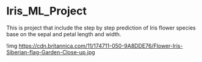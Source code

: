# Iris_ML_Project
This is project that include the step by step prediction of Iris flower species base on the sepal and petal length and width.

!img https://cdn.britannica.com/11/174711-050-9A8DDE76/Flower-Iris-Siberian-flag-Garden-Close-up.jpg
